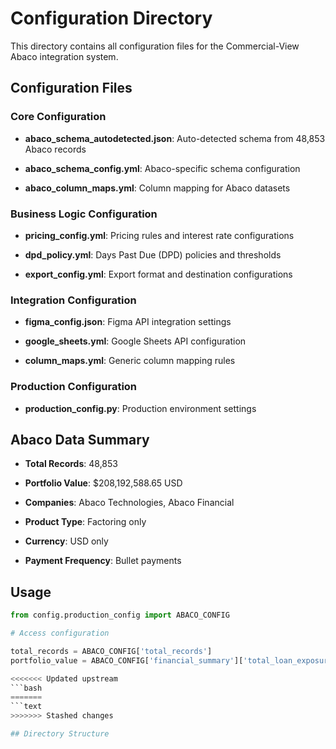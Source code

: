 # Configuration Directory

This directory contains all configuration files for the Commercial-View Abaco integration system.

## Configuration Files

### Core Configuration

- **abaco_schema_autodetected.json**: Auto-detected schema from 48,853 Abaco records

- **abaco_schema_config.yml**: Abaco-specific schema configuration

- **abaco_column_maps.yml**: Column mapping for Abaco datasets

### Business Logic Configuration

- **pricing_config.yml**: Pricing rules and interest rate configurations

- **dpd_policy.yml**: Days Past Due (DPD) policies and thresholds

- **export_config.yml**: Export format and destination configurations

### Integration Configuration

- **figma_config.json**: Figma API integration settings

- **google_sheets.yml**: Google Sheets API configuration

- **column_maps.yml**: Generic column mapping rules

### Production Configuration

- **production_config.py**: Production environment settings

## Abaco Data Summary

- **Total Records**: 48,853

- **Portfolio Value**: $208,192,588.65 USD

- **Companies**: Abaco Technologies, Abaco Financial

- **Product Type**: Factoring only

- **Currency**: USD only

- **Payment Frequency**: Bullet payments

## Usage

```python
from config.production_config import ABACO_CONFIG

# Access configuration

total_records = ABACO_CONFIG['total_records']
portfolio_value = ABACO_CONFIG['financial_summary']['total_loan_exposure_usd']

<<<<<<< Updated upstream
```bash
=======
```text
>>>>>>> Stashed changes

## Directory Structure
